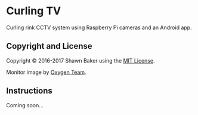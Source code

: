 # Curling TV

Curling rink CCTV system using Raspberry Pi cameras and an Android app.

## Copyright and License

Copyright &copy; 2016-2017 Shawn Baker using the [MIT License](https://opensource.org/licenses/MIT).

Monitor image by [Oxygen Team](http://www.oxygen-icons.org).

## Instructions

Coming soon...